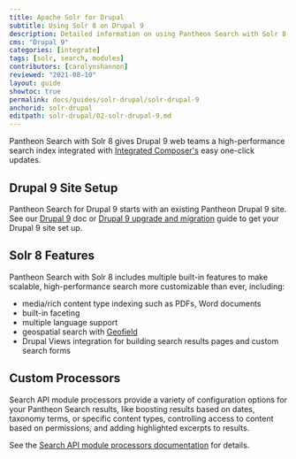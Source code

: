 ```yaml
---
title: Apache Solr for Drupal
subtitle: Using Solr 8 on Drupal 9
description: Detailed information on using Pantheon Search with Solr 8 on Drupal 9
cms: "Drupal 9"
categories: [integrate]
tags: [solr, search, modules]
contributors: [carolynshannon]
reviewed: "2021-08-10"
layout: guide
showtoc: true
permalink: docs/guides/solr-drupal/solr-drupal-9
anchorid: solr-drupal
editpath: solr-drupal/02-solr-drupal-9.md
---
```


Pantheon Search with Solr 8 gives Drupal 9 web teams a high-performance search index integrated with [Integrated Composer's](/integrated-composer) easy one-click updates. 

<Partial file="pantheon-search-status.md" />

## Drupal 9 Site Setup

Pantheon Search for Drupal 9 starts with an existing Pantheon Drupal 9 site. See our [Drupal 9](/drupal-9) doc or [Drupal 9 upgrade and migration](/guides/drupal-9-migration) guide to get your Drupal 9 site set up.

## Solr 8 Features

Pantheon Search with Solr 8 includes multiple built-in features to make scalable, high-performance search more customizable than ever, including:

- media/rich content type indexing such as PDFs, Word documents
- built-in faceting
- multiple language support
- geospatial search with [Geofield](https://www.drupal.org/project/geofield)
- Drupal Views integration for building search results pages and custom search forms

## Custom Processors

Search API module processors provide a variety of configuration options for your Pantheon Search results, like boosting results based on dates, taxonomy terms, or specific content types, controlling access to content based on permissions, and adding highlighted excerpts to results. 

See the [Search API module processors documentation](https://www.drupal.org/docs/8/modules/search-api/getting-started/processors) for details.